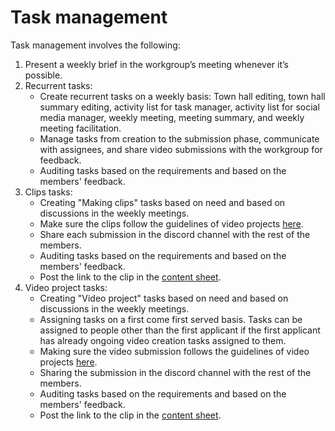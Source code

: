 # Task management

Task management involves the following:

1. Present a weekly brief in the workgroup’s meeting whenever it’s possible.
2. Recurrent tasks:
   * Create recurrent tasks on a weekly basis: Town hall editing, town hall summary editing,  activity list for task manager, activity list for social media manager, weekly meeting, meeting summary, and weekly meeting facilitation.
   * Manage tasks from creation to the submission phase, communicate with assignees, and share video submissions with the workgroup for feedback.
   * Auditing tasks based on the requirements and based on the members' feedback.
3. Clips tasks:
   * Creating "Making clips" tasks based on need and based on discussions in the weekly meetings.
   * Make sure the clips follow the guidelines of video projects [here](../structure-and-governance/acceptance-criteria-for-projects.md).
   * Share each submission in the discord channel with the rest of the members.
   * Auditing tasks based on the requirements and based on the members' feedback.
   * Post the link to the clip in the [content sheet](https://docs.google.com/spreadsheets/d/1xqbs48KnfMBY\_NgMp\_Vo48dHrkEpr\_bCM0KfL7x7z4k/edit?usp=sharing).
4. Video project tasks:
   * Creating "Video project" tasks based on need and based on discussions in the weekly meetings.
   * Assigning tasks on a first come first served basis. Tasks can be assigned to people other than the first applicant if the first applicant has already ongoing video creation tasks assigned to them.
   * Making sure the video submission follows the guidelines of video projects [here](../structure-and-governance/acceptance-criteria-for-projects.md).
   * Sharing the submission in the discord channel with the rest of the members.
   * Auditing tasks based on the requirements and based on the members' feedback.
   * Post the link to the clip in the [content sheet](https://docs.google.com/spreadsheets/d/1xqbs48KnfMBY\_NgMp\_Vo48dHrkEpr\_bCM0KfL7x7z4k/edit?usp=sharing).
